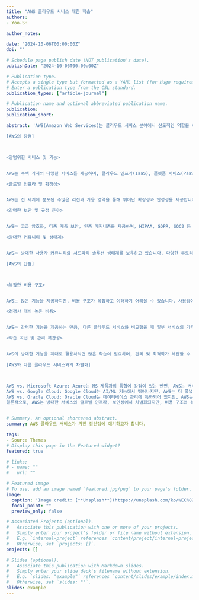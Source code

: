 ```yaml
---
title: "AWS 클라우드 서비스 대한 학습"
authors:
- Yoo-SH

author_notes:

date: "2024-10-06T00:00:00Z"
doi: ""

# Schedule page publish date (NOT publication's date).
publishDate: "2024-10-06T00:00:00Z"

# Publication type.
# Accepts a single type but formatted as a YAML list (for Hugo requirements).
# Enter a publication type from the CSL standard.
publication_types: ["article-journal"]

# Publication name and optional abbreviated publication name.
publication: 
publication_short: 

abstract: 'AWS(Amazon Web Services)는 클라우드 서비스 분야에서 선도적인 역할을 하고 있으며, 다양한 장점과 함께 몇 가지 단점도 있습니다. 주요 클라우드 서비스들과 비교했을 때 AWS만의 차별화된 특징을 중심으로 간략하게 살펴보겠습니다.

[AWS의 장점]



<광범위한 서비스 및 기능>


AWS는 수백 가지의 다양한 서비스를 제공하며, 클라우드 인프라(IaaS), 플랫폼 서비스(PaaS), 소프트웨어 서비스(SaaS) 등을 포괄합니다. 컴퓨팅, 스토리지, 데이터베이스, AI/ML, IoT, 보안 서비스 등 거의 모든 산업 분야와 비즈니스 요구를 지원합니다.

<글로벌 인프라 및 확장성>


AWS는 전 세계에 분포된 수많은 리전과 가용 영역을 통해 뛰어난 확장성과 안정성을 제공합니다. 사용자들은 지역별 요구에 따라 리소스를 손쉽게 배포하고 확장할 수 있어, 글로벌 시장에서 운영하는 기업에 특히 유리합니다.

<강력한 보안 및 규정 준수>


AWS는 고급 암호화, 다중 계층 보안, 인증 메커니즘을 제공하며, HIPAA, GDPR, SOC2 등 다양한 규정을 준수합니다. 금융, 의료, 공공 부문 등 보안 요구사항이 높은 분야에서도 신뢰받고 있습니다.

<광대한 커뮤니티 및 생태계>


AWS는 방대한 사용자 커뮤니티와 서드파티 솔루션 생태계를 보유하고 있습니다. 다양한 튜토리얼, 문서, 기술 지원이 쉽게 제공되며, 수많은 파트너 솔루션을 통해 특정 요구에 맞는 기능을 확장할 수 있습니다.

[AWS의 단점]



<복잡한 비용 구조>


AWS는 많은 기능을 제공하지만, 비용 구조가 복잡하고 이해하기 어려울 수 있습니다. 사용량에 따른 종량제 과금이 유연하지만, 예산 관리가 어려워질 수 있으며, 예상치 못한 높은 요금이 발생할 수 있습니다.

<경쟁사 대비 높은 비용>


AWS는 강력한 기능을 제공하는 만큼, 다른 클라우드 서비스와 비교했을 때 일부 서비스의 가격이 높을 수 있습니다. 예산에 민감한 스타트업이나 소규모 기업에게는 비용이 큰 부담이 될 수 있습니다.

<학습 곡선 및 관리 복잡성>


AWS의 방대한 기능을 제대로 활용하려면 많은 학습이 필요하며, 관리 및 최적화가 복잡할 수 있습니다. 특히 처음 시작하는 사용자에게는 과도한 서비스 옵션이 혼란스러울 수 있습니다.

[AWS와 다른 클라우드 서비스와의 차별화]



AWS vs. Microsoft Azure: Azure는 MS 제품과의 통합에 강점이 있는 반면, AWS는 서비스의 다양성과 전반적인 성숙도에서 앞섭니다.
AWS vs. Google Cloud: Google Cloud는 AI/ML 기능에서 뛰어나지만, AWS는 더 폭넓은 서비스와 글로벌 리전을 제공합니다.
AWS vs. Oracle Cloud: Oracle Cloud는 데이터베이스 관리에 특화되어 있지만, AWS는 전반적인 확장성과 다용도 기능에서 우위에 있습니다.
결론적으로, AWS는 방대한 서비스와 글로벌 인프라, 보안성에서 차별화되지만, 비용 구조와 복잡성 면에서 단점이 있을 수 있습니다.'


# Summary. An optional shortened abstract.
summary: AWS 클라우드 서비스가 가진 장단점에 얘기하고자 합니다.

tags:
- Source Themes
# Display this page in the Featured widget?
featured: true

# links:
# - name: ""
#   url: ""

# Featured image
# To use, add an image named `featured.jpg/png` to your page's folder. 
image:
  caption: 'Image credit: [**Unsplash**](https://unsplash.com/ko/%EC%82%AC%EC%A7%84/%EA%B0%88%EC%83%89-%ED%85%8C%EC%9D%B4%EB%B8%94-%EC%9C%84%EC%97%90-%EB%86%93%EC%9D%B8-macbook-pro-1SAnrIxw5OY)'
  focal_point: ""
  preview_only: false

# Associated Projects (optional).
#   Associate this publication with one or more of your projects.
#   Simply enter your project's folder or file name without extension.
#   E.g. `internal-project` references `content/project/internal-project/index.md`.
#   Otherwise, set `projects: []`.
projects: []

# Slides (optional).
#   Associate this publication with Markdown slides.
#   Simply enter your slide deck's filename without extension.
#   E.g. `slides: "example"` references `content/slides/example/index.md`.
#   Otherwise, set `slides: ""`.
slides: example
---
```


